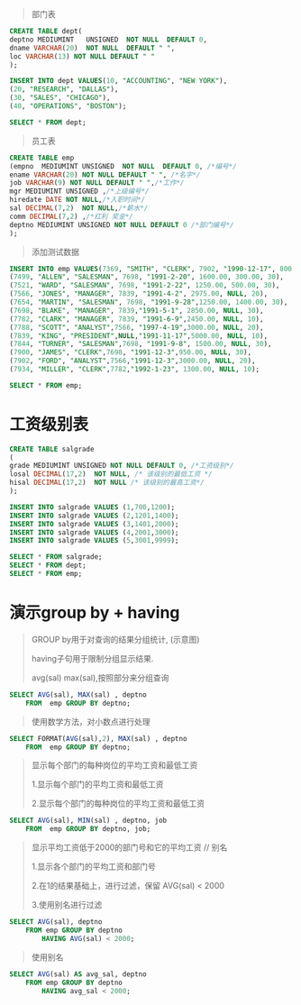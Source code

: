> 部门表
>
```sql
CREATE TABLE dept(
deptno MEDIUMINT   UNSIGNED  NOT NULL  DEFAULT 0, 
dname VARCHAR(20)  NOT NULL  DEFAULT " ",
loc VARCHAR(13) NOT NULL DEFAULT " "
);

INSERT INTO dept VALUES(10, "ACCOUNTING", "NEW YORK"), 
(20, "RESEARCH", "DALLAS"), 
(30, "SALES", "CHICAGO"), 
(40, "OPERATIONS", "BOSTON");

SELECT * FROM dept;
```

> 员工表
>
```sql
CREATE TABLE emp
(empno  MEDIUMINT UNSIGNED  NOT NULL  DEFAULT 0, /*编号*/
ename VARCHAR(20) NOT NULL DEFAULT " ", /*名字*/
job VARCHAR(9) NOT NULL DEFAULT " ",/*工作*/
mgr MEDIUMINT UNSIGNED ,/*上级编号*/
hiredate DATE NOT NULL,/*入职时间*/
sal DECIMAL(7,2)  NOT NULL,/*薪水*/
comm DECIMAL(7,2) ,/*红利 奖金*/
deptno MEDIUMINT UNSIGNED NOT NULL DEFAULT 0 /*部门编号*/
);
```

> 添加测试数据
>
```sql
INSERT INTO emp VALUES(7369, "SMITH", "CLERK", 7902, "1990-12-17", 800.00,NULL , 20), 
(7499, "ALLEN", "SALESMAN", 7698, "1991-2-20", 1600.00, 300.00, 30),  
(7521, "WARD", "SALESMAN", 7698, "1991-2-22", 1250.00, 500.00, 30),  
(7566, "JONES", "MANAGER", 7839, "1991-4-2", 2975.00, NULL, 20),  
(7654, "MARTIN", "SALESMAN", 7698, "1991-9-28",1250.00, 1400.00, 30),  
(7698, "BLAKE", "MANAGER", 7839,"1991-5-1", 2850.00, NULL, 30),  
(7782, "CLARK", "MANAGER", 7839, "1991-6-9",2450.00, NULL, 10),  
(7788, "SCOTT", "ANALYST",7566, "1997-4-19",3000.00, NULL, 20),  
(7839, "KING", "PRESIDENT",NULL,"1991-11-17",5000.00, NULL, 10),  
(7844, "TURNER", "SALESMAN",7698, "1991-9-8", 1500.00, NULL, 30),  
(7900, "JAMES", "CLERK",7698, "1991-12-3",950.00, NULL, 30),  
(7902, "FORD", "ANALYST",7566,"1991-12-3",3000.00, NULL, 20),  
(7934, "MILLER", "CLERK",7782,"1992-1-23", 1300.00, NULL, 10);

SELECT * FROM emp;
```



# 工资级别表

```sql
CREATE TABLE salgrade
(
grade MEDIUMINT UNSIGNED NOT NULL DEFAULT 0, /*工资级别*/ 
losal DECIMAL(17,2)  NOT NULL, /* 该级别的最低工资 */
hisal DECIMAL(17,2)  NOT NULL /* 该级别的最高工资*/
);

INSERT INTO salgrade VALUES (1,700,1200);
INSERT INTO salgrade VALUES (2,1201,1400);
INSERT INTO salgrade VALUES (3,1401,2000);
INSERT INTO salgrade VALUES (4,2001,3000);
INSERT INTO salgrade VALUES (5,3001,9999);

SELECT * FROM salgrade;
SELECT * FROM dept;
SELECT * FROM emp;
```



# 演示group by + having

> GROUP by用于对查询的结果分组统计, (示意图)
>
> having子句用于限制分组显示结果.
>
> avg(sal) max(sal),按照部分来分组查询
>
```sql
SELECT AVG(sal), MAX(sal) , deptno 
	FROM  emp GROUP BY deptno; 
```

> 使用数学方法，对小数点进行处理
>
```sql
SELECT FORMAT(AVG(sal),2), MAX(sal) , deptno 
	FROM  emp GROUP BY deptno; 
```

> 显示每个部门的每种岗位的平均工资和最低工资
>
> 1.显示每个部门的平均工资和最低工资
>
> 2.显示每个部门的每种岗位的平均工资和最低工资
>
```sql
SELECT AVG(sal), MIN(sal) , deptno, job 
	FROM  emp GROUP BY deptno, job; 
```

> 显示平均工资低于2000的部门号和它的平均工资 // 别名
>
> 1.显示各个部门的平均工资和部门号
>
> 2.在1的结果基础上，进行过滤，保留 AVG(sal) < 2000
>
> 3.使用别名进行过滤 
>
```sql
SELECT AVG(sal), deptno 
	FROM emp GROUP BY deptno
		HAVING AVG(sal) < 2000;
```

> 使用别名		
>
```sql
SELECT AVG(sal) AS avg_sal, deptno 
	FROM emp GROUP BY deptno
		HAVING avg_sal < 2000;	
```
		





